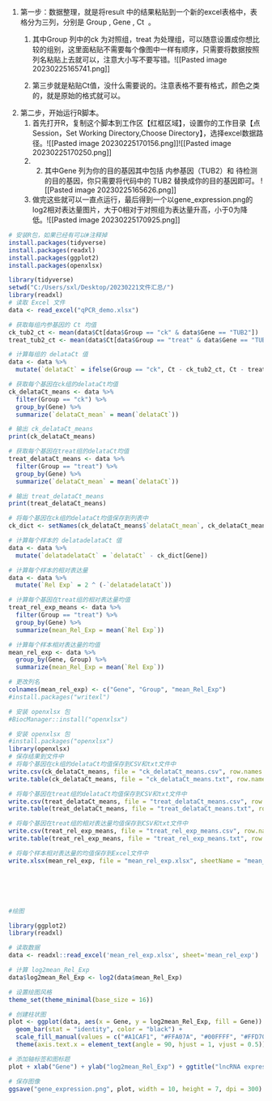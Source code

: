 1.  ​第一步：数据整理，就是将result 中的结果粘贴到一个新的excel表格中，表格分为三列，分别是 Group , Gene , Ct  。
	1. 其中Group 列中的ck 为对照组，treat 为处理组，可以随意设置成你想比较的组别，这里面粘贴不需要每个像图中一样有顺序，只需要将数据按照列名粘贴上去就可以，注意大小写不要写错。![[Pasted image 20230225165741.png]]

	3. 第三步就是粘贴Ct值，没什么需要说的。注意表格不要有格式，颜色之类的，就是原始的格式就可以。
1. 第二步，开始运行R脚本。
	1. 首先打开R，复制这个脚本到工作区【红框区域】，设置你的工作目录【点Session，Set Working Directory,Choose Directory】，选择excel数据路径。![[Pasted image 20230225170156.png]]![[Pasted image 20230225170250.png]]
	2. 2. 其中Gene 列为你的目的基因其中包括 内参基因（TUB2）和 待检测的目的基因，你只需要将代码中的 TUB2 替换成你的目的基因即可。	![[Pasted image 20230225165626.png]]
	3. 做完这些就可以一直点运行，最后得到一个以gene_expression.png的log2相对表达量图片，大于0相对于对照组为表达量升高，小于0为降低。![[Pasted image 20230225170925.png]]


```R
# 安装R包，如果已经有可以#注释掉
install.packages(tidyverse)
install.packages(readxl)
install.packages(ggplot2)
install.packages(openxlsx)

library(tidyverse)
setwd("C:/Users/sxl/Desktop/20230221文件汇总/")
library(readxl)
# 读取 Excel 文件
data <- read_excel("qPCR_demo.xlsx")

# 获取每组内参基因的 Ct 均值
ck_tub2_ct <- mean(data$Ct[data$Group == "ck" & data$Gene == "TUB2"])
treat_tub2_ct <- mean(data$Ct[data$Group == "treat" & data$Gene == "TUB2"])

# 计算每组的 delataCt 值
data <- data %>%
  mutate(`delataCt` = ifelse(Group == "ck", Ct - ck_tub2_ct, Ct - treat_tub2_ct))

# 获取每个基因在ck组的delataCt均值
ck_delataCt_means <- data %>%
  filter(Group == "ck") %>%
  group_by(Gene) %>%
  summarize(`delataCt_mean` = mean(`delataCt`))

# 输出 ck_delataCt_means
print(ck_delataCt_means)

# 获取每个基因在treat组的delataCt均值
treat_delataCt_means <- data %>%
  filter(Group == "treat") %>%
  group_by(Gene) %>%
  summarize(`delataCt_mean` = mean(`delataCt`))

# 输出 treat_delataCt_means
print(treat_delataCt_means)

# 将每个基因在ck组的delataCt均值保存到列表中
ck_dict <- setNames(ck_delataCt_means$`delataCt_mean`, ck_delataCt_means$Gene)

# 计算每个样本的 delatadelataCt 值
data <- data %>%
  mutate(`delatadelataCt` = `delataCt` - ck_dict[Gene])

# 计算每个样本的相对表达量
data <- data %>%
  mutate(`Rel Exp` = 2 ^ (-`delatadelataCt`))

# 计算每个基因在treat组的相对表达量均值
treat_rel_exp_means <- data %>%
  filter(Group == "treat") %>%
  group_by(Gene) %>%
  summarize(mean_Rel_Exp = mean(`Rel Exp`))

# 计算每个样本相对表达量的均值
mean_rel_exp <- data %>%
  group_by(Gene, Group) %>%
  summarize(mean_Rel_Exp = mean(`Rel Exp`))

# 更改列名
colnames(mean_rel_exp) <- c("Gene", "Group", "mean_Rel_Exp")
#install.packages("writexl")

# 安装 openxlsx 包
#BiocManager::install("openxlsx")

# 安装 openxlsx 包
#install.packages("openxlsx")
library(openxlsx)
# 保存结果到文件中
# 将每个基因在ck组的delataCt均值保存到CSV和txt文件中
write.csv(ck_delataCt_means, file = "ck_delataCt_means.csv", row.names = FALSE)
write.table(ck_delataCt_means, file = "ck_delataCt_means.txt", row.names = FALSE)

# 将每个基因在treat组的delataCt均值保存到CSV和txt文件中
write.csv(treat_delataCt_means, file = "treat_delataCt_means.csv", row.names = FALSE)
write.table(treat_delataCt_means, file = "treat_delataCt_means.txt", row.names = FALSE)

# 将每个基因在treat组的相对表达量均值保存到CSV和txt文件中
write.csv(treat_rel_exp_means, file = "treat_rel_exp_means.csv", row.names = FALSE)
write.table(treat_rel_exp_means, file = "treat_rel_exp_means.txt", row.names = FALSE)

# 将每个样本相对表达量的均值保存到Excel文件中
write.xlsx(mean_rel_exp, file = "mean_rel_exp.xlsx", sheetName = "mean_rel_exp", colNames = TRUE, rowNames = FALSE)






#绘图

library(ggplot2)
library(readxl)

# 读取数据
data <- readxl::read_excel('mean_rel_exp.xlsx', sheet='mean_rel_exp')

# 计算 log2mean_Rel_Exp
data$log2mean_Rel_Exp <- log2(data$mean_Rel_Exp)

# 设置绘图风格
theme_set(theme_minimal(base_size = 16))

# 创建柱状图
plot <- ggplot(data, aes(x = Gene, y = log2mean_Rel_Exp, fill = Gene)) +
  geom_bar(stat = "identity", color = "black") +
  scale_fill_manual(values = c("#A1CAF1", "#FFA07A", "#00FFFF", "#FFD700")) +  # 设置颜色
  theme(axis.text.x = element_text(angle = 90, hjust = 1, vjust = 0.5))

# 添加轴标签和图标题
plot + xlab("Gene") + ylab("log2mean_Rel_Exp") + ggtitle("lncRNA expression")

# 保存图像
ggsave("gene_expression.png", plot, width = 10, height = 7, dpi = 300)


```
